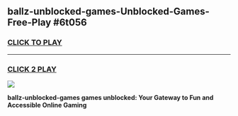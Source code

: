 
## ballz-unblocked-games-Unblocked-Games-Free-Play #6t056
<h3>
<a href="https://us.freeplayer.one?title=ballz-unblocked-games&ref=9M">CLICK TO PLAY</a></h3>
<hr>

<h3>
<a href="https://us.freeplayer.one?title=ballz-unblocked-games&ref=9M">CLICK 2 PLAY</a>
  
</h3>

<a href="https://us.freeplayer.one?title=ballz-unblocked-games&ref=9M"><img src="https://clearcache.store/games.png"></a>


**ballz-unblocked-games games unblocked: Your Gateway to Fun and Accessible Online Gaming**
